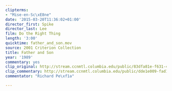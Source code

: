 ```yaml
---
clipterms:
- "Mise-en-Sc\xE8ne"
date: '2015-03-20T11:36:02+01:00'
director_first: Spike
director_last: Lee
film: Do the Right Thing
length: '3:00'
quicktime: father_and_son.mov
source: 2001 Criterion Collection
title: Father and Son
year: '1989'
commentary: yes
clip_original: http://stream.ccnmtl.columbia.edu/public/83dfa81e-f631-451a-8c3d-46879e158ac8-066_rightthing_FLG-mp4-aac-480w-850kbps-ffmpeg.mp4
clip_commentary: http://stream.ccnmtl.columbia.edu/public/dde1e009-fad1-4748-950f-1af15b268e9f-066_rightthing_commentary_FLG-mp4-aac-480w-850kbps-ffmpeg.mp4
commentator: "Richard Pe\xf1a"

---
```

